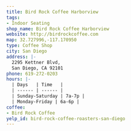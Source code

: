 ```yaml
---
title: Bird Rock Coffee Harborview
tags:
- Indoor Seating
shop_name: Bird Rock Coffee Harborview
website: http://birdrockcoffee.com
map: 32.727996,-117.170950
type: Coffee Shop
city: San Diego
address: |-
  2295 Kettner Blvd,
  San Diego, CA 92101
phone: 619-272-0203
hours: |-
  | Days   | Time   |
  | ------ | ------ |
  | Sunday-Saturday | 7a-7p |
  | Monday-Friday | 6a-6p |
coffee:
- Bird Rock Coffee
yelp_id: bird-rock-coffee-roasters-san-diego
---
```

